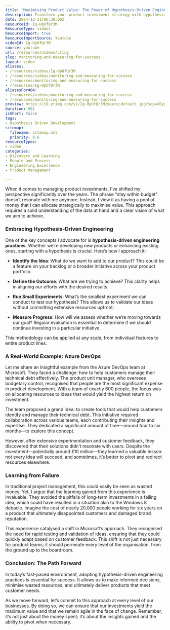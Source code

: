```yaml
---
title: 'Maximising Product Value: The Power of Hypothesis-Driven Engineering'
description: Transform your product investment strategy with hypothesis-driven engineering. Learn to maximise value, minimise waste, and adapt swiftly to customer needs.
date: 2024-12-11T06:30:00Z
ResourceId: Ig-HpUfQr3M
ResourceType: videos
ResourceImport: true
ResourceImportSource: Youtube
videoId: Ig-HpUfQr3M
source: youtube
url: /resources/videos/:slug
slug: monitoring-and-measuring-for-success
layout: video
aliases:
- /resources/videos/Ig-HpUfQr3M
- /resources/videos/monitoring-and-measuring-for-success
- /resources/monitoring-and-measuring-for-success
- /resources/Ig-HpUfQr3M
aliasesFor404:
- /resources/videos/monitoring-and-measuring-for-success
- /resources/monitoring-and-measuring-for-success
preview: https://i9.ytimg.com/vi/Ig-HpUfQr3M/maxresdefault.jpg?sqp=COymp7oG&rs=AOn4CLACFsGXtu1B4-DDKlhw6S8Y18Zr0w
duration: 501
isShort: false
tags:
- Hypothesis Driven Development
sitemap:
  filename: sitemap.xml
  priority: 0.6
resourceTypes:
- video
categories:
- Discovery and Learning
- People and Process
- Engineering Excellence
- Product Management

---
```

When it comes to managing product investments, I’ve shifted my perspective significantly over the years. The phrase "stay within budget" doesn’t resonate with me anymore. Instead, I view it as having a pool of money that I can allocate strategically to maximise value. This approach requires a solid understanding of the data at hand and a clear vision of what we aim to achieve.

### Embracing Hypothesis-Driven Engineering

One of the key concepts I advocate for is **hypothesis-driven engineering practices**. Whether we’re developing new products or enhancing existing ones, starting with a hypothesis is crucial. Here’s how I approach it:

- **Identify the Idea**: What do we want to add to our product? This could be a feature on your backlog or a broader initiative across your product portfolio.
  
- **Define the Outcome**: What are we trying to achieve? This clarity helps in aligning our efforts with the desired results.

- **Run Small Experiments**: What’s the smallest experiment we can conduct to test our hypothesis? This allows us to validate our ideas without committing extensive resources upfront.

- **Measure Progress**: How will we assess whether we’re moving towards our goal? Regular evaluation is essential to determine if we should continue investing in a particular initiative.

This methodology can be applied at any scale, from individual features to entire product lines.

### A Real-World Example: Azure DevOps

Let me share an insightful example from the Azure DevOps team at Microsoft. They faced a challenge: how to help customers manage their technical debt effectively. The product unit manager, who oversees budgetary control, recognised that people are the most significant expense in product development. With a team of exactly 600 people, the focus was on allocating resources to ideas that would yield the highest return on investment.

The team proposed a grand idea: to create tools that would help customers identify and manage their technical debt. This initiative required collaboration across various teams, each contributing their insights and expertise. They dedicated a significant amount of time—around four to six months—to explore this concept.

However, after extensive experimentation and customer feedback, they discovered that their solutions didn’t resonate with users. Despite the investment—potentially around £10 million—they learned a valuable lesson: not every idea will succeed, and sometimes, it’s better to pivot and redirect resources elsewhere.

### Learning from Failure

In traditional project management, this could easily be seen as wasted money. Yet, I argue that the learning gained from this experience is invaluable. They avoided the pitfalls of long-term investments in a failing idea, which could have resulted in a situation akin to the Windows 8 debacle. Imagine the cost of nearly 20,000 people working for six years on a product that ultimately disappointed customers and damaged brand reputation.

This experience catalysed a shift in Microsoft’s approach. They recognised the need for rapid testing and validation of ideas, ensuring that they could quickly adapt based on customer feedback. This shift is not just necessary for product teams; it should permeate every level of the organisation, from the ground up to the boardroom.

### Conclusion: The Path Forward

In today’s fast-paced environment, adopting hypothesis-driven engineering practices is essential for success. It allows us to make informed decisions, minimise wasted resources, and ultimately deliver products that meet customer needs. 

As we move forward, let’s commit to this approach at every level of our businesses. By doing so, we can ensure that our investments yield the maximum value and that we remain agile in the face of change. Remember, it’s not just about the money spent; it’s about the insights gained and the ability to pivot when necessary.
